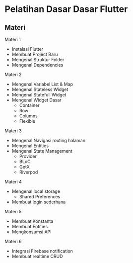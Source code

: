 # Pelatihan Dasar Dasar Flutter

## Materi

Materi 1

* Instalasi Flutter
* Membuat Project Baru
* Mengenal Struktur Folder
* Mengenal Dependencies

Materi 2

* Mengenal Variabel List & Map
* Mengenal Stateless Widget
* Mengenal Statefull Widget
* Mengenal Widget Dasar
  * Container
  * Row
  * Columns
  * Flexible

Materi 3

* Mengenal Navigasi routing halaman
* Mengenal Entities
* Mengenal State Management
  * Provider
  * BLoC
  * GetX
  * Riverpod

Materi 4

* Mengenal local storage
  * Shared Preferences
* Membuat login sederhana

Materi 5

* Membuat Konstanta
* Membuat Entities
* Mengkonsumsi API

Materi 6

* Integrasi Firebase notification
* Membuat realtime CRUD
